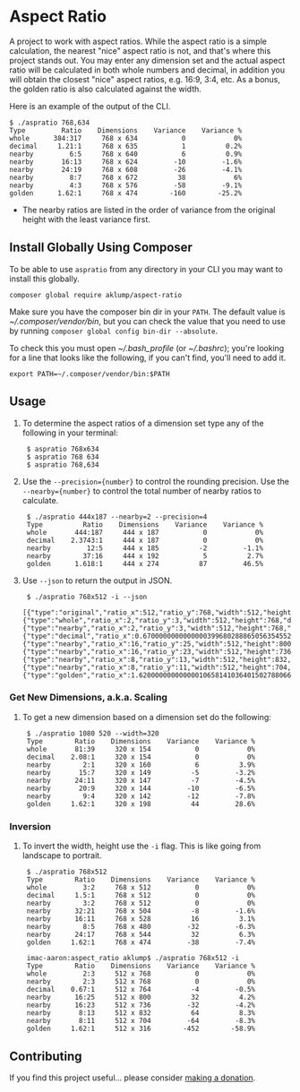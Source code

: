 # Aspect Ratio

A project to work with aspect ratios.  While the aspect ratio is a simple calculation, the nearest "nice" aspect ratio is not, and that's where this project stands out.  You may enter any dimension set and the actual aspect ratio will be calculated in both whole numbers and decimal, in addition you will obtain the closest "nice" aspect ratios, e.g. 16:9, 3:4, etc.  As a bonus, the golden ratio is also calculated against the width.

Here is an example of the output of the CLI.

    $ ./aspratio 768,634
    Type         Ratio    Dimensions    Variance    Variance %
    whole      384:317     768 x 634           0            0%
    decimal     1.21:1     768 x 635           1          0.2%
    nearby         6:5     768 x 640           6          0.9%
    nearby       16:13     768 x 624         -10         -1.6%
    nearby       24:19     768 x 608         -26         -4.1%
    nearby         8:7     768 x 672          38            6%
    nearby         4:3     768 x 576         -58         -9.1%
    golden      1.62:1     768 x 474        -160        -25.2%

* The nearby ratios are listed in the order of variance from the original height with the least variance first.

## Install Globally Using Composer

To be able to use `aspratio` from any directory in your CLI you may want to install this globally.

    composer global require aklump/aspect-ratio

Make sure you have the composer bin dir in your `PATH`. The default value is _~/.composer/vendor/bin_, but you can check the value that you need to use by running `composer global config bin-dir --absolute`.
    
To check this you must open _~/.bash_profile_ (or _~/.bashrc_); you're looking for a line that looks like the following, if you can't find, you'll need to add it.
                                 
    export PATH=~/.composer/vendor/bin:$PATH

## Usage

1. To determine the aspect ratios of a dimension set type any of the following in your terminal:
        
        $ aspratio 768x634
        $ aspratio 768 634
        $ aspratio 768,634
        
1. Use the `--precision={number}` to control the rounding precision.  Use the `--nearby={number}` to control the total number of nearby ratios to calculate.

        $ ./aspratio 444x187 --nearby=2 --precision=4
        Type          Ratio    Dimensions    Variance    Variance %
        whole       444:187     444 x 187           0            0%
        decimal    2.3743:1     444 x 187           0            0%
        nearby         12:5     444 x 185          -2         -1.1%
        nearby        37:16     444 x 192           5          2.7%
        golden      1.618:1     444 x 274          87         46.5%



1. Use `--json` to return the output in JSON.

        $ ./aspratio 768x512 -i --json
        [{"type":"original","ratio_x":512,"ratio_y":768,"width":512,"height":768,"difference_y":0,"difference_y_percent":"0%"},{"type":"whole","ratio_x":2,"ratio_y":3,"width":512,"height":768,"difference_y":0,"difference_y_percent":"0%"},{"type":"nearby","ratio_x":2,"ratio_y":3,"width":512,"height":768,"difference_y":0,"difference_y_percent":"0%"},{"type":"decimal","ratio_x":0.67000000000000003996802888650563545525074005126953125,"ratio_y":1,"width":512,"height":764,"difference_y":-4,"difference_y_percent":"-0.520833333333%"},{"type":"nearby","ratio_x":16,"ratio_y":25,"width":512,"height":800,"difference_y":32,"difference_y_percent":"4.16666666667%"},{"type":"nearby","ratio_x":16,"ratio_y":23,"width":512,"height":736,"difference_y":-32,"difference_y_percent":"-4.16666666667%"},{"type":"nearby","ratio_x":8,"ratio_y":13,"width":512,"height":832,"difference_y":64,"difference_y_percent":"8.33333333333%"},{"type":"nearby","ratio_x":8,"ratio_y":11,"width":512,"height":704,"difference_y":-64,"difference_y_percent":"-8.33333333333%"},{"type":"golden","ratio_x":1.62000000000000010658141036401502788066864013671875,"ratio_y":1,"width":512,"height":316,"difference_y":-452,"difference_y_percent":"-58.8541666667%"}]

### Get New Dimensions, a.k.a. Scaling

1. To get a new dimension based on a dimension set do the following:

        $ ./aspratio 1080 520 --width=320
        Type        Ratio    Dimensions    Variance    Variance %
        whole       81:39     320 x 154           0            0%
        decimal    2.08:1     320 x 154           0            0%
        nearby        2:1     320 x 160           6          3.9%
        nearby       15:7     320 x 149          -5         -3.2%
        nearby      24:11     320 x 147          -7         -4.5%
        nearby       20:9     320 x 144         -10         -6.5%
        nearby        9:4     320 x 142         -12         -7.8%
        golden     1.62:1     320 x 198          44         28.6%


### Inversion

1. To invert the width, height use the `-i` flag.  This is like going from landscape to portrait.

        $ ./aspratio 768x512
        Type        Ratio    Dimensions    Variance    Variance %
        whole         3:2     768 x 512           0            0%
        decimal     1.5:1     768 x 512           0            0%
        nearby        3:2     768 x 512           0            0%
        nearby      32:21     768 x 504          -8         -1.6%
        nearby      16:11     768 x 528          16          3.1%
        nearby        8:5     768 x 480         -32         -6.3%
        nearby      24:17     768 x 544          32          6.3%
        golden     1.62:1     768 x 474         -38         -7.4%
        
        imac-aaron:aspect_ratio aklump$ ./aspratio 768x512 -i
        Type        Ratio    Dimensions    Variance    Variance %
        whole         2:3     512 x 768           0            0%
        nearby        2:3     512 x 768           0            0%
        decimal    0.67:1     512 x 764          -4         -0.5%
        nearby      16:25     512 x 800          32          4.2%
        nearby      16:23     512 x 736         -32         -4.2%
        nearby       8:13     512 x 832          64          8.3%
        nearby       8:11     512 x 704         -64         -8.3%
        golden     1.62:1     512 x 316        -452        -58.9%


## Contributing

If you find this project useful... please consider [making a donation](https://www.paypal.com/cgi-bin/webscr?cmd=_s-xclick&hosted_button_id=4E5KZHDQCEUV8&item_name=Gratitude%20for%20aklump%2Faspect-ratio).
